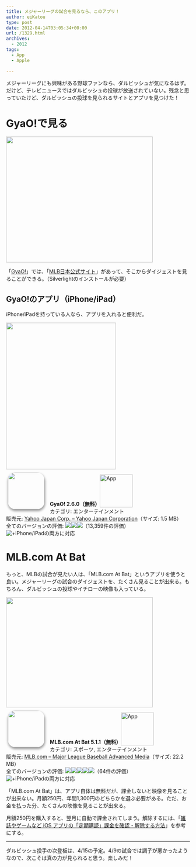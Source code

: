 ```yaml
---
title: メジャーリーグの試合を見るなら、このアプリ！
author: eiKatou
type: post
date: 2012-04-14T03:05:34+00:00
url: /1329.html
archives:
  - 2012
tags:
  - App
  - Apple

---
```

メジャーリーグにも興味がある野球ファンなら、ダルビッシュが気になるはず。だけど、テレビニュースではダルビッシュの投球が放送されていない。残念と思っていたけど、ダルビッシュの投球を見られるサイトとアプリを見つけた！

# GyaO!で見る

[<img src="http://eikatou.net/blog/wp-content/blog/uploads/2012/04/120414-0001.png" alt="" title="120414-0001" width="402" height="344" class="alignnone size-full wp-image-1336" srcset="/blog/uploads/2012/04/120414-0001.png 402w, /blog/uploads/2012/04/120414-0001-300x256.png 300w, /blog/uploads/2012/04/120414-0001-350x300.png 350w" sizes="(max-width: 402px) 100vw, 402px" />][1]
  
「[GyaO!][2]」では、「[MLB日本公式サイト][3]」があって、そこからダイジェストを見ることができる。（Silverlightのインストールが必要）

<!--more-->

## GyaO!のアプリ（iPhone/iPad）

iPhone/iPadを持っている人なら、アプリを入れると便利だ。
  
[<img src="http://eikatou.net/blog/wp-content/blog/uploads/2012/04/IMG_0064.png" alt="" title="IMG_0064" width="301" height="401" class="alignnone size-full wp-image-1333" srcset="/blog/uploads/2012/04/IMG_0064.png 301w, /blog/uploads/2012/04/IMG_0064-225x300.png 225w" sizes="(max-width: 301px) 100vw, 301px" />][4]

<a href="http://itunes.apple.com/jp/app/gyao!/id288091002?mt=8&#038;uo=4" target="_blank" rel="nofollow"><img width="100" class="alignleft" align="left" src="http://a2.mzstatic.com/us/r1000/079/Purple/v4/61/b6/5a/61b65a70-f603-ccd8-e1fe-338b3bbd8047/mzl.mtnnlgbq.100x100-75.jpg" style="border-radius: 20px 20px 20px 20px;-moz-border-radius: 20px 20px 20px 20px;-webkit-border-radius: 20px 20px 20px 20px;box-shadow: 1px 4px 6px 1px #999999;-moz-box-shadow: 1px 4px 6px 1px #999999;-webkit-box-shadow: 1px 4px 6px 1px #999999;margin: -5px 15px 1px 5px;" /></a> **GyaO! 2.6.0（無料）**<a href="http://itunes.apple.com/jp/app/gyao!/id288091002?mt=8&#038;uo=4" target="_blank" rel="nofollow"><img src="http://r.mzstatic.com/htmlResources/2338/images/viewinitunes_jp.png" style="vertical-align:bottom;" width="90" alt="App" /></a>   
カテゴリ: エンターテインメント   
販売元: <a href="http://itunes.apple.com/jp/artist/yahoo-japan-corp./id288091005?mt=8&#038;uo=4" target="_blank" rel="nofollow">Yahoo Japan Corp. &#8211; Yahoo Japan Corporation</a>（サイズ: 1.5 MB）   
全てのバージョンの評価: ![][5]![][5]![][6]（13,359件の評価）    
 ![+ ][7]iPhone/iPadの両方に対応
<br style="clear: both;" /> 

# MLB.com At Bat

もっと、MLBの試合が見たい人は、「MLB.com At Bat」というアプリを使うと良い。メジャーリーグの試合のダイジェストを、たくさん見ることが出来る。もちろん、ダルビッシュの投球やイチローの映像も入っている。
  
[<img src="http://eikatou.net/blog/wp-content/blog/uploads/2012/04/IMG_0056.png" alt="" title="IMG_0056" width="402" height="301" class="alignnone size-full wp-image-1330" srcset="/blog/uploads/2012/04/IMG_0056.png 402w, /blog/uploads/2012/04/IMG_0056-300x224.png 300w, /blog/uploads/2012/04/IMG_0056-400x300.png 400w" sizes="(max-width: 402px) 100vw, 402px" />][8] 

<a href="http://itunes.apple.com/jp/app/mlb.com-at-bat/id493619333?mt=8&#038;uo=4" target="_blank" rel="nofollow"><img width="100" class="alignleft" align="left" src="http://a3.mzstatic.com/us/r1000/080/Purple/v4/04/36/fe/0436fe61-12cf-655a-b5c7-a158d812caeb/mzl.jaslhyfx.100x100-75.png" style="border-radius: 20px 20px 20px 20px;-moz-border-radius: 20px 20px 20px 20px;-webkit-border-radius: 20px 20px 20px 20px;box-shadow: 1px 4px 6px 1px #999999;-moz-box-shadow: 1px 4px 6px 1px #999999;-webkit-box-shadow: 1px 4px 6px 1px #999999;margin: -5px 15px 1px 5px;" /></a> **MLB.com At Bat 5.1.1（無料）**<a href="http://itunes.apple.com/jp/app/mlb.com-at-bat/id493619333?mt=8&#038;uo=4" target="_blank" rel="nofollow"><img src="http://r.mzstatic.com/htmlResources/2338/images/viewinitunes_jp.png" style="vertical-align:bottom;" width="90" alt="App" /></a>   
カテゴリ: スポーツ, エンターテインメント   
販売元: <a href="http://itunes.apple.com/jp/artist/mlb.com/id281969992?uo=4" target="_blank" rel="nofollow">MLB.com &#8211; Major League Baseball Advanced Media</a>（サイズ: 22.2 MB）   
全てのバージョンの評価: ![][5]![][5]![][5]![][5]![][6]（64件の評価）    
 ![+ ][7]iPhone/iPadの両方に対応
<br style="clear: both;" /> 

「MLB.com At Bat」は、アプリ自体は無料だが、課金しないと映像を見ることが出来ない。月額250円、年間1,300円のどちらかを選ぶ必要がある。ただ、お金を払った分、たくさんの映像を見ることが出来る。

月額250円を購入すると、翌月に自動で課金されてしまう。解除するには、「[雑誌やゲームなど iOS アプリの「定期購読」課金を確認・解除する方法][9]」を参考にする。

* * *

ダルビッシュ投手の次登板は、4/15の予定。4/9の試合では調子が悪かったようなので、次こそは真の力が見られると思う。楽しみだ！

 [1]: http://eikatou.net/blog/wp-content/blog/uploads/2012/04/120414-0001.png
 [2]: http://gyao.yahoo.co.jp/
 [3]: http://gyao.yahoo.co.jp/mlb/?sc_i=gym002
 [4]: http://eikatou.net/blog/wp-content/blog/uploads/2012/04/IMG_0064.png
 [5]: http://r.mzstatic.com/htmlResources/63F7/images/rating_star.png
 [6]: http://r.mzstatic.com/htmlResources/63F7/images/rating_star_half.png
 [7]: http://r.mzstatic.com/htmlResources/63F7/images/fat-binary-badge.png
 [8]: http://eikatou.net/blog/wp-content/blog/uploads/2012/04/IMG_0056.png
 [9]: http://blog.double-h.com/archives/51799067.html
